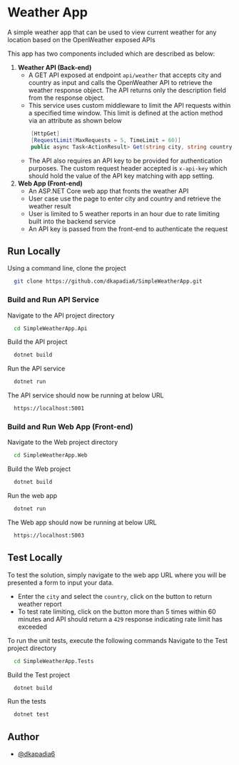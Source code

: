 # Weather App #

A simple weather app that can be used to view current weather for any location based on the OpenWeather exposed APIs

This app has two components included which are described as below:
1. __Weather API (Back-end)__
    - A GET API exposed at endpoint `api/weather` that accepts city and country as input and calls the OpenWeather API to retrieve the weather response object.  The API returns only the description field from the response object.
    - This service uses custom middleware to limit the API requests within a specified time window. This limit is defined at the action method via an attribute as shown below
    ```C#
        [HttpGet]
        [RequestLimit(MaxRequests = 5, TimeLimit = 60)]
        public async Task<ActionResult> Get(string city, string country) {...}
    ```
    - The API also requires an API key to be provided for authentication purposes. The custom request header accepted is `x-api-key` which should hold the value of the API key matching with app setting.
2. __Web App (Front-end)__
    - An ASP.NET Core web app that fronts the weather API
    - User case use the page to enter city and country and retrieve the weather result
    - User is limited to 5 weather reports in an hour due to rate limiting built into the backend service
    - An API key is passed from the front-end to authenticate the request

## Run Locally 

Using a command line, clone the project
```bash
  git clone https://github.com/dkapadia6/SimpleWeatherApp.git
```

### Build and Run API Service
Navigate to the API project directory

```bash
  cd SimpleWeatherApp.Api
```

Build the API project

```bash
  dotnet build
```

Run the API service

```bash
  dotnet run
```

The API service should now be running at below URL

```bash
  https://localhost:5001
```

### Build and Run Web App (Front-end)
Navigate to the Web project directory

```bash
  cd SimpleWeatherApp.Web
```

Build the Web project

```bash
  dotnet build
```

Run the web app

```bash
  dotnet run
```

The Web app should now be running at below URL

```bash
  https://localhost:5003
```

## Test Locally
To test the solution, simply navigate to the web app URL where you will be presented a form to input your data.
- Enter the `city` and select the `country`, click on the button to return weather report
- To test rate limiting, click on the button more than 5 times within 60 minutes and API should return a `429` response indicating rate limit has exceeded

To run the unit tests, execute the following commands
Navigate to the Test project directory
```bash
  cd SimpleWeatherApp.Tests
```

Build the Test project
```bash
  dotnet build
```

Run the tests

```bash
  dotnet test
```

## Author
- [@dkapadia6](https://www.github.com/dkapadia6)
